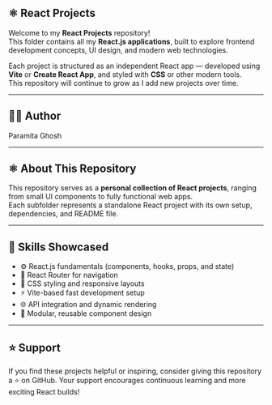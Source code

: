 ## ⚛️ React Projects

Welcome to my **React Projects** repository!  
This folder contains all my **React.js applications**, built to explore frontend development concepts, UI design, and modern web technologies.

Each project is structured as an independent React app — developed using **Vite** or **Create React App**, and styled with **CSS** or other modern tools.  
This repository will continue to grow as I add new projects over time.

---

## 🧑‍💻 Author
Paramita Ghosh

---

## ⚛️ About This Repository

This repository serves as a **personal collection of React projects**, ranging from small UI components to fully functional web apps.  
Each subfolder represents a standalone React project with its own setup, dependencies, and README file.

---

## 🧠 Skills Showcased

- ⚙️ React.js fundamentals (components, hooks, props, and state)  
- 🧭 React Router for navigation  
- 🎨 CSS styling and responsive layouts  
- ⚡ Vite-based fast development setup  
- 🌐 API integration and dynamic rendering  
- 🧩 Modular, reusable component design  

---

## ⭐ Support
If you find these projects helpful or inspiring, consider giving this repository a ⭐ on GitHub.
Your support encourages continuous learning and more exciting React builds!


